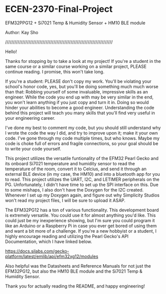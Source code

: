# ECEN-2370-Final-Project
EFM32PPG12 + Si7021 Temp &amp; Humidity Sensor + HM10 BLE module

Author: Kay Sho

/////////////////////////////////////////////////////////////////////

Hello!

Thanks for stopping by to take a look at my project! If you're a student in the same course or a similar course working on a similar project, PLEASE continue reading. I promise, this won't take long.


If you're a student: PLEASE don't copy my work. You'll be violating your school's honor code, yes, but you'll be doing something much much worse than that: Robbing yourself of some invaluable, impressive skills as an engineer. While the code you end up with may be very similar in the end, you won't learn anything if you just copy and turn it in. Doing so would hinder your abilities to become a good engineer. Understanding the code behind this project will teach you many skills that you'll find very useful in your engineering career. 

I've done my best to comment my code, but you should still understand why I wrote the code the way I did, and try to improve upon it; make it your own code. I've gone through my code multiple times, but who knows. Maybe my code is choke full of errors and fragile connections, so your goal should be to write your code yourself.


This project utilizes the versatile funtionality of the EFM32 Pearl Gecko and its onboard Si7021 temperature and humidity sensor to read the temperature of the room, convert it to Celcius, and send it through an external BLE device (in my case, the HM10) and into a bluetooth app for you to read. This project utilizes the UART, I2C, and LETIMER peripherals on the PG. Unfortunately, I didn't have time to set up the SPI interface on this. Due to some mishaps, I also don't have the Doxygen for the I2C created. Whenever I set up my Doxygen again, and figure out why Simplicity Studios won't read my project files, I will be sure to upload it ASAP.


The EFM32PG12 has a ton of various functionality. This development board is extremely versatile. You could use it for almost anything you'd like. This could just be my inexperience showing, but I'm sure you could program it like an Arduino or a Raspberry Pi in case you ever get bored of using them and want a bit more of a challenge. If you're a new hobbyist or a student, I highly encourage reading and utilizing the Pearl Gecko's API Documentation, which I have linked below.

https://docs.silabs.com/gecko-platform/latest/emlib/api/efm32xg12/modules

Also helpful was the Datasheets and Reference Manuals for not just the EFM32PG12, but also the HM10 BLE module and the Si7021 Temp & Humidity Sensor.

Thank you for actually reading the README, and happy engineering!
